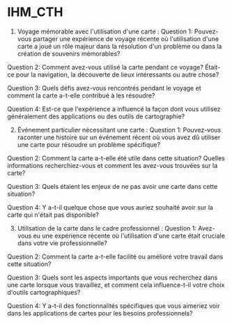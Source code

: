 # IHM_CTH


1. Voyage mémorable avec l'utilisation d'une carte :
Question 1: Pouvez-vous partager une expérience de voyage récente où l'utilisation d'une carte a joué un rôle majeur dans la résolution d'un problème ou dans la création de souvenirs mémorables?

Question 2: Comment avez-vous utilisé la carte pendant ce voyage? Était-ce pour la navigation, la découverte de lieux intéressants ou autre chose?

Question 3: Quels défis avez-vous rencontrés pendant le voyage et comment la carte a-t-elle contribué à les résoudre?

Question 4: Est-ce que l'expérience a influencé la façon dont vous utilisez généralement des applications ou des outils de cartographie?

2. Événement particulier nécessitant une carte :
Question 1: Pouvez-vous raconter une histoire sur un événement récent où vous avez dû utiliser une carte pour résoudre un problème spécifique?

Question 2: Comment la carte a-t-elle été utile dans cette situation? Quelles informations recherchiez-vous et comment les avez-vous trouvées sur la carte?

Question 3: Quels étaient les enjeux de ne pas avoir une carte dans cette situation?

Question 4: Y a-t-il quelque chose que vous auriez souhaité avoir sur la carte qui n'était pas disponible?

3. Utilisation de la carte dans le cadre professionnel :
Question 1: Avez-vous eu une expérience récente où l'utilisation d'une carte était cruciale dans votre vie professionnelle?

Question 2: Comment la carte a-t-elle facilité ou amélioré votre travail dans cette situation?

Question 3: Quels sont les aspects importants que vous recherchez dans une carte lorsque vous travaillez, et comment cela influence-t-il votre choix d'outils cartographiques?

Question 4: Y a-t-il des fonctionnalités spécifiques que vous aimeriez voir dans les applications de cartes pour les besoins professionnels?
